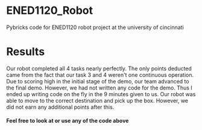 # ENED1120_Robot
Pybricks code for ENED1120 robot project at the university of cincinnati

# Results
Our robot completed all 4 tasks nearly perfectly. The only points deducted came from the fact that our task 3 and 4 weren't one continuous operation.
Due to scoring high in the initial stage of the demo, our team advanced to the final demo. However, we had not written any code for the demo. Thus I ended
up writing code on the fly in the 9 minutes given to us. Our robot was able to move to the correct destination and pick up the box. However, we did not
earn any additional points after this.

#### Feel free to look at or use any of the code above
